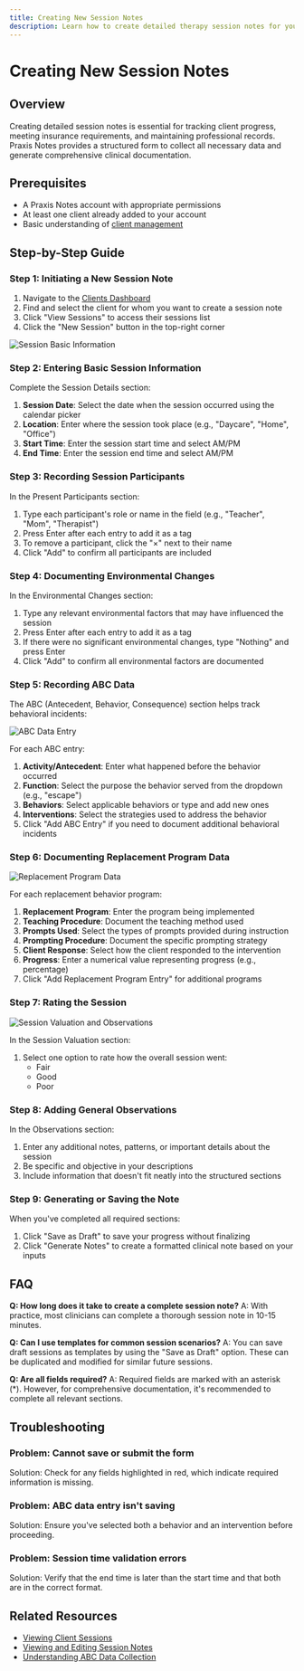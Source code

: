 ```yaml
---
title: Creating New Session Notes
description: Learn how to create detailed therapy session notes for your clients
---
```


# Creating New Session Notes

## Overview

Creating detailed session notes is essential for tracking client progress, meeting insurance requirements, and maintaining professional records. Praxis Notes provides a structured form to collect all necessary data and generate comprehensive clinical documentation.

## Prerequisites

- A Praxis Notes account with appropriate permissions
- At least one client already added to your account
- Basic understanding of [client management](/clients/managing-clients)

## Step-by-Step Guide

### Step 1: Initiating a New Session Note

1. Navigate to the [Clients Dashboard](https://app.praxisnotes.com/clients)
2. Find and select the client for whom you want to create a session note
3. Click "View Sessions" to access their sessions list
4. Click the "New Session" button in the top-right corner

![Session Basic Information](/images/session/create-client-session-basic-data.png)

### Step 2: Entering Basic Session Information

Complete the Session Details section:

1. **Session Date**: Select the date when the session occurred using the calendar picker
2. **Location**: Enter where the session took place (e.g., "Daycare", "Home", "Office")
3. **Start Time**: Enter the session start time and select AM/PM
4. **End Time**: Enter the session end time and select AM/PM

### Step 3: Recording Session Participants

In the Present Participants section:

1. Type each participant's role or name in the field (e.g., "Teacher", "Mom", "Therapist")
2. Press Enter after each entry to add it as a tag
3. To remove a participant, click the "×" next to their name
4. Click "Add" to confirm all participants are included

### Step 4: Documenting Environmental Changes

In the Environmental Changes section:

1. Type any relevant environmental factors that may have influenced the session
2. Press Enter after each entry to add it as a tag
3. If there were no significant environmental changes, type "Nothing" and press Enter
4. Click "Add" to confirm all environmental factors are documented

### Step 5: Recording ABC Data

The ABC (Antecedent, Behavior, Consequence) section helps track behavioral incidents:

![ABC Data Entry](/images/session/create-client-session-abc-data.png)

For each ABC entry:

1. **Activity/Antecedent**: Enter what happened before the behavior occurred
2. **Function**: Select the purpose the behavior served from the dropdown (e.g., "escape")
3. **Behaviors**: Select applicable behaviors or type and add new ones
4. **Interventions**: Select the strategies used to address the behavior
5. Click "Add ABC Entry" if you need to document additional behavioral incidents

### Step 6: Documenting Replacement Program Data

![Replacement Program Data](/images/session/create-client-session-replacement-programs.png)

For each replacement behavior program:

1. **Replacement Program**: Enter the program being implemented
2. **Teaching Procedure**: Document the teaching method used
3. **Prompts Used**: Select the types of prompts provided during instruction
4. **Prompting Procedure**: Document the specific prompting strategy
5. **Client Response**: Select how the client responded to the intervention
6. **Progress**: Enter a numerical value representing progress (e.g., percentage)
7. Click "Add Replacement Program Entry" for additional programs

### Step 7: Rating the Session

![Session Valuation and Observations](/images/session/create-client-session-valuation-and-observations.png)

In the Session Valuation section:

1. Select one option to rate how the overall session went:
    - Fair
    - Good
    - Poor

### Step 8: Adding General Observations

In the Observations section:

1. Enter any additional notes, patterns, or important details about the session
2. Be specific and objective in your descriptions
3. Include information that doesn't fit neatly into the structured sections

### Step 9: Generating or Saving the Note

When you've completed all required sections:

1. Click "Save as Draft" to save your progress without finalizing
2. Click "Generate Notes" to create a formatted clinical note based on your inputs

## FAQ

**Q: How long does it take to create a complete session note?**
A: With practice, most clinicians can complete a thorough session note in 10-15 minutes.

**Q: Can I use templates for common session scenarios?**
A: You can save draft sessions as templates by using the "Save as Draft" option. These can be duplicated and modified for similar future sessions.

**Q: Are all fields required?**
A: Required fields are marked with an asterisk (\*). However, for comprehensive documentation, it's recommended to complete all relevant sections.

## Troubleshooting

### Problem: Cannot save or submit the form

Solution: Check for any fields highlighted in red, which indicate required information is missing.

### Problem: ABC data entry isn't saving

Solution: Ensure you've selected both a behavior and an intervention before proceeding.

### Problem: Session time validation errors

Solution: Verify that the end time is later than the start time and that both are in the correct format.

## Related Resources

- [Viewing Client Sessions](/clients/session-list)
- [Viewing and Editing Session Notes](/clients/session-view-edit)
- [Understanding ABC Data Collection](/resources/abc-data-guide)
